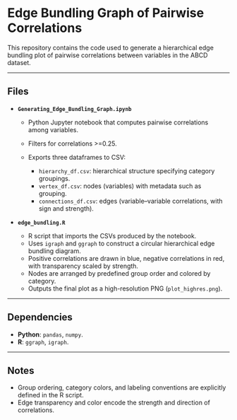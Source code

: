 # Edge Bundling Graph of Pairwise Correlations

This repository contains the code used to generate a hierarchical edge bundling plot of pairwise correlations between variables in the ABCD dataset.

---

## Files

* **`Generating_Edge_Bundling_Graph.ipynb`**

  * Python Jupyter notebook that computes pairwise correlations among variables.
  * Filters for correlations >=0.25.
  * Exports three dataframes to CSV:

    * `hierarchy_df.csv`: hierarchical structure specifying category groupings.
    * `vertex_df.csv`: nodes (variables) with metadata such as grouping.
    * `connections_df.csv`: edges (variable–variable correlations, with sign and strength).

* **`edge_bundling.R`**

  * R script that imports the CSVs produced by the notebook.
  * Uses `igraph` and `ggraph` to construct a circular hierarchical edge bundling diagram.
  * Positive correlations are drawn in blue, negative correlations in red, with transparency scaled by strength.
  * Nodes are arranged by predefined group order and colored by category.
  * Outputs the final plot as a high-resolution PNG (`plot_highres.png`).

---

## Dependencies

* **Python**: `pandas`, `numpy`.
* **R**: `ggraph`, `igraph`.

---

## Notes

* Group ordering, category colors, and labeling conventions are explicitly defined in the R script.
* Edge transparency and color encode the strength and direction of correlations.